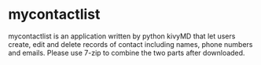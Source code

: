 # mycontactlist 
mycontactlist is an application written by python kivyMD that let users create, edit and delete records of contact including names, phone numbers and emails. Please use 7-zip to combine the two parts after downloaded.
